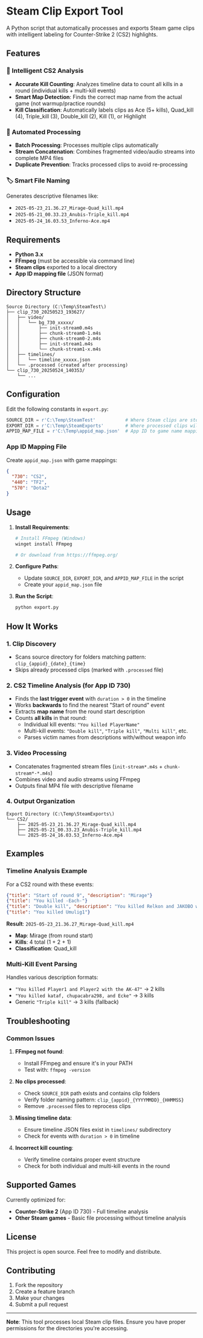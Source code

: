 # Steam Clip Export Tool

A Python script that automatically processes and exports Steam game clips with intelligent labeling for Counter-Strike 2 (CS2) highlights.

## Features

### 🎯 Intelligent CS2 Analysis
- **Accurate Kill Counting**: Analyzes timeline data to count all kills in a round (individual kills + multi-kill events)
- **Smart Map Detection**: Finds the correct map name from the actual game (not warmup/practice rounds)
- **Kill Classification**: Automatically labels clips as Ace (5+ kills), Quad_kill (4), Triple_kill (3), Double_kill (2), Kill (1), or Highlight

### 📁 Automated Processing
- **Batch Processing**: Processes multiple clips automatically
- **Stream Concatenation**: Combines fragmented video/audio streams into complete MP4 files
- **Duplicate Prevention**: Tracks processed clips to avoid re-processing

### 🏷️ Smart File Naming
Generates descriptive filenames like:
- `2025-05-23_21.36.27_Mirage-Quad_kill.mp4`
- `2025-05-21_00.33.23_Anubis-Triple_kill.mp4`
- `2025-05-24_16.03.53_Inferno-Ace.mp4`

## Requirements

- **Python 3.x**
- **FFmpeg** (must be accessible via command line)
- **Steam clips** exported to a local directory
- **App ID mapping file** (JSON format)

## Directory Structure

```
Source Directory (C:\Temp\SteamTest\)
├── clip_730_20250523_193627/
│   ├── video/
│   │   └── bg_730_xxxxx/
│   │       ├── init-stream0.m4s
│   │       ├── chunk-stream0-1.m4s
│   │       ├── chunk-stream0-2.m4s
│   │       ├── init-stream1.m4s
│   │       └── chunk-stream1-x.m4s
│   ├── timelines/
│   │   └── timeline_xxxxx.json
│   └── .processed (created after processing)
└── clip_730_20250524_140353/
    └── ...
```

## Configuration

Edit the following constants in `export.py`:

```python
SOURCE_DIR = r'C:\Temp\SteamTest'           # Where Steam clips are stored
EXPORT_DIR = r'C:\Temp\SteamExports'        # Where processed clips will be saved
APPID_MAP_FILE = r'C:\Temp\appid_map.json'  # App ID to game name mapping
```

### App ID Mapping File

Create `appid_map.json` with game mappings:

```json
{
  "730": "CS2",
  "440": "TF2",
  "570": "Dota2"
}
```

## Usage

1. **Install Requirements**:
   ```bash
   # Install FFmpeg (Windows)
   winget install FFmpeg

   # Or download from https://ffmpeg.org/
   ```

2. **Configure Paths**:
   - Update `SOURCE_DIR`, `EXPORT_DIR`, and `APPID_MAP_FILE` in the script
   - Create your `appid_map.json` file

3. **Run the Script**:
   ```bash
   python export.py
   ```

## How It Works

### 1. **Clip Discovery**
- Scans source directory for folders matching pattern: `clip_{appid}_{date}_{time}`
- Skips already processed clips (marked with `.processed` file)

### 2. **CS2 Timeline Analysis** (for App ID 730)
- Finds the **last trigger event** with `duration > 0` in the timeline
- Works **backwards** to find the nearest "Start of round" event
- Extracts **map name** from the round start description
- Counts **all kills** in that round:
  - Individual kill events: `"You killed PlayerName"`
  - Multi-kill events: `"Double kill"`, `"Triple kill"`, `"Multi kill"`, etc.
  - Parses victim names from descriptions with/without weapon info

### 3. **Video Processing**
- Concatenates fragmented stream files (`init-stream*.m4s` + `chunk-stream*-*.m4s`)
- Combines video and audio streams using FFmpeg
- Outputs final MP4 file with descriptive filename

### 4. **Output Organization**
```
Export Directory (C:\Temp\SteamExports\)
└── CS2/
    ├── 2025-05-23_21.36.27_Mirage-Quad_kill.mp4
    ├── 2025-05-21_00.33.23_Anubis-Triple_kill.mp4
    └── 2025-05-24_16.03.53_Inferno-Ace.mp4
```

## Examples

### Timeline Analysis Example

For a CS2 round with these events:
```json
{"title": "Start of round 9", "description": "Mirage"}
{"title": "You killed -Each-"}
{"title": "Double kill", "description": "You killed Relkon and JAKOBO with the AK-47"}
{"title": "You killed Umulig1"}
```

**Result**: `2025-05-23_21.36.27_Mirage-Quad_kill.mp4`
- **Map**: Mirage (from round start)
- **Kills**: 4 total (1 + 2 + 1)
- **Classification**: Quad_kill

### Multi-Kill Event Parsing

Handles various description formats:
- `"You killed Player1 and Player2 with the AK-47"` → 2 kills
- `"You killed kataf, chupacabra298, and Ecke"` → 3 kills
- Generic `"Triple kill"` → 3 kills (fallback)

## Troubleshooting

### Common Issues

1. **FFmpeg not found**:
   - Install FFmpeg and ensure it's in your PATH
   - Test with: `ffmpeg -version`

2. **No clips processed**:
   - Check `SOURCE_DIR` path exists and contains clip folders
   - Verify folder naming pattern: `clip_{appid}_{YYYYMMDD}_{HHMMSS}`
   - Remove `.processed` files to reprocess clips

3. **Missing timeline data**:
   - Ensure timeline JSON files exist in `timelines/` subdirectory
   - Check for events with `duration > 0` in timeline

4. **Incorrect kill counting**:
   - Verify timeline contains proper event structure
   - Check for both individual and multi-kill events in the round

## Supported Games

Currently optimized for:
- **Counter-Strike 2** (App ID 730) - Full timeline analysis
- **Other Steam games** - Basic file processing without timeline analysis

## License

This project is open source. Feel free to modify and distribute.

## Contributing

1. Fork the repository
2. Create a feature branch
3. Make your changes
4. Submit a pull request

---

**Note**: This tool processes local Steam clip files. Ensure you have proper permissions for the directories you're accessing.